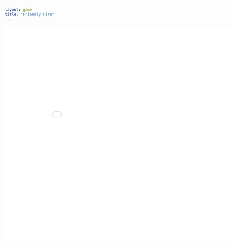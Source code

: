 ```yaml
---
layout: game
title: "Friendly Fire"
---
```

<embed src="src/" width="900" height="700" allowfullscreen>
